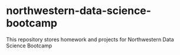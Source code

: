 # northwestern-data-science-bootcamp
This repository stores homework and projects for Northwestern Data Science Bootcamp
